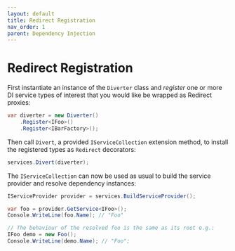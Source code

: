 ```yaml
---
layout: default
title: Redirect Registration
nav_order: 1
parent: Dependency Injection
---
```


# Redirect Registration

First instantiate an instance of the `Diverter` class and *register* one or more DI service types of interest that you would like be wrapped as Redirect proxies:

```csharp
var diverter = new Diverter()
    .Register<IFoo>()
    .Register<IBarFactory>();
```

Then call `Divert`, a provided `IServiceCollection` extension method, to install the registered types as `Redirect` decorators:

```csharp
services.Divert(diverter);
```

The `IServiceCollection` can now be used as usual to build the service provider and resolve dependency instances:

```csharp
IServiceProvider provider = services.BuildServiceProvider();

var foo = provider.GetService<IFoo>();
Console.WriteLine(foo.Name); // "Foo"

// The behaviour of the resolved foo is the same as its root e.g.:
IFoo demo = new Foo();
Console.WriteLine(demo.Name); // "Foo";
```
